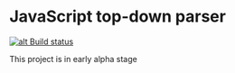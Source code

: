 # JavaScript top-down parser

[![alt Build status](https://api.travis-ci.com/ralekna/td-parser.svg?branch=master "Build status")](https://travis-ci.com/ralekna/td-parser)

This project is in early alpha stage
